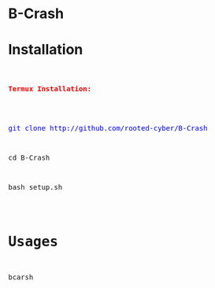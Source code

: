 # B-Crash
# Installation
<pre original link :http://github.com/thelinuxchoice/saycheese</pre>

<h4 style="color: red;">Termux Installation:</h4><br />
<pre style="color: blue;">git clone http://github.com/rooted-cyber/B-Crash</pre>
<p>cd B-Crash</p>
<pre>bash setup.sh</pre>


# Usages
bcarsh
